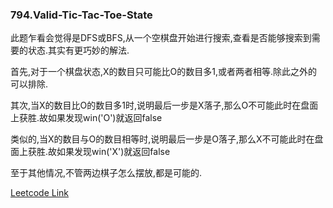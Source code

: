 ### 794.Valid-Tic-Tac-Toe-State

此题乍看会觉得是DFS或BFS,从一个空棋盘开始进行搜索,查看是否能够搜索到需要的状态.其实有更巧妙的解法.

首先,对于一个棋盘状态,X的数目只可能比O的数目多1,或者两者相等.除此之外的可以排除.

其次,当X的数目比O的数目多1时,说明最后一步是X落子,那么O不可能此时在盘面上获胜.故如果发现win('O')就返回false

类似的,当X的数目与O的数目相等时,说明最后一步是O落子,那么X不可能此时在盘面上获胜.故如果发现win('X')就返回false

至于其他情况,不管两边棋子怎么摆放,都是可能的.


[Leetcode Link](https://leetcode.com/problems/valid-tic-tac-toe-state)